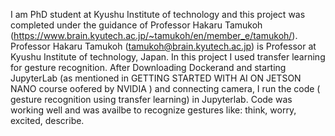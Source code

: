I am PhD student at Kyushu Institute of technology and this project was completed under the guidance of Professor Hakaru Tamukoh  (https://www.brain.kyutech.ac.jp/~tamukoh/en/member_e/tamukoh/). 
Professor Hakaru Tamukoh (tamukoh@brain.kyutech.ac.jp) is Professor at Kyushu Institute of technology, Japan.
In this project I used transfer learning for gesture recognition. After Downloading Dockerand and starting JupyterLab (as mentioned in GETTING STARTED WITH AI ON JETSON NANO course oofered by NVIDIA ) and connecting camera, I run the code ( gesture recognition using transfer learning) in Jupyterlab. Code was working well and was availbe to recognize gestures like: think, worry, excited, describe.

